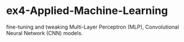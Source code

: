 # ex4-Applied-Machine-Learning
fine-tuning and tweaking Multi-Layer Perceptron (MLP), Convolutional Neural Network (CNN) models.
